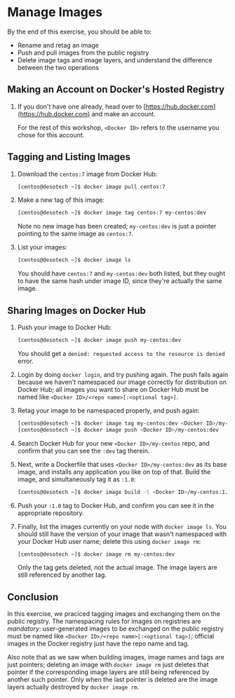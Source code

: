 # Manage Images

By the end of this exercise, you should be able to:

 - Rename and retag an image
 - Push and pull images from the public registry
 - Delete image tags and image layers, and understand the difference between the two operations

## Making an Account on Docker's Hosted Registry

1.  If you don't have one already, head over to [https://hub.docker.com](https://hub.docker.com) and make an account.

    For the rest of this workshop, `<Docker ID>` refers to the username you chose for this account.

## Tagging and Listing Images

1.  Download the `centos:7` image from Docker Hub:

    ```bash
    [centos@desotech ~]$ docker image pull centos:7
    ```

2.  Make a new tag of this image:

    ```bash
    [centos@desotech ~]$ docker image tag centos:7 my-centos:dev
    ```

    Note no new image has been created; `my-centos:dev` is just a pointer pointing to the same image as `centos:7`.

3.  List your images:

    ```bash
    [centos@desotech ~]$ docker image ls
    ```
    
    You should have `centos:7` and `my-centos:dev` both listed, but they ought to have the same hash under image ID, since they're actually the same image.

## Sharing Images on Docker Hub

1.  Push your image to Docker Hub:

    ```bash
    [centos@desotech ~]$ docker image push my-centos:dev
    ```

    You should get a `denied: requested access to the resource is denied` error.

2.  Login by doing `docker login`, and try pushing again. The push fails again because we haven't namespaced our image correctly for distribution on Docker Hub; all images you want to share on Docker Hub must be named like `<Docker ID>/<repo name>[:<optional tag>]`.

3.  Retag your image to be namespaced properly, and push again:

    ```bash
    [centos@desotech ~]$ docker image tag my-centos:dev <Docker ID>/my-centos:dev
    [centos@desotech ~]$ docker image push <Docker ID>/my-centos:dev
    ```

4.  Search Docker Hub for your new `<Docker ID>/my-centos` repo, and confirm that you can see the `:dev` tag therein.

5.  Next, write a Dockerfile that uses `<Docker ID>/my-centos:dev` as its base image, and installs any application you like on top of that. Build the image, and simultaneously tag it as `:1.0`:

    ```bash
    [centos@desotech ~]$ docker image build -t <Docker ID>/my-centos:1.0 .
    ```

6.  Push your `:1.0` tag to Docker Hub, and confirm you can see it in the appropriate repository.

7.  Finally, list the images currently on your node with `docker image ls`. You should still have the version of your image that wasn't namespaced with your Docker Hub user name; delete this using `docker image rm`:

    ```bash
    [centos@desotech ~]$ docker image rm my-centos:dev
    ```
    
    Only the tag gets deleted, not the actual image. The image layers are still referenced by another tag.

## Conclusion

In this exercise, we praciced tagging images and exchanging them on the public registry. The namespacing rules for images on registries are *mandatory*: user-generated images to be exchanged on the public registry must be named like `<Docker ID>/<repo name>[:<optional tag>]`; official images in the Docker registry just have the repo name and tag.

Also note that as we saw when building images, image names and tags are just pointers; deleting an image with `docker image rm` just deletes that pointer if the corresponding image layers are still being referenced by another such pointer. Only when the last pointer is deleted are the image layers actually destroyed by `docker image rm`.

